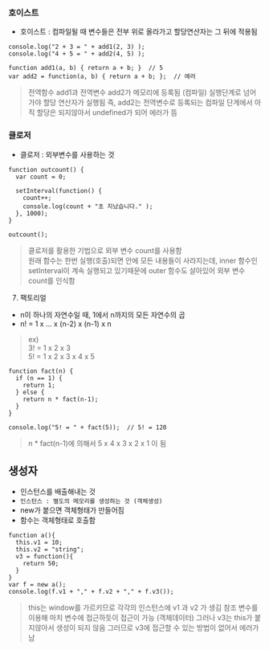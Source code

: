 ### 호이스트
- 호이스트 : 컴파일될 때 변수들은 전부 위로 올라가고 할당연산자는 그 뒤에 적용됨
```
console.log("2 + 3 = " + add1(2, 3) );
console.log("4 + 5 = " + add2(4, 5) ); 

function add1(a, b) { return a + b; }  // 5
var add2 = function(a, b) { return a + b; };  // 에러
```
> 전역함수 add1과 전역변수 add2가 메모리에 등록됨 (컴파일) 실행단계로 넘어가야 할당 연산자가 실행됨 즉, add2는 전역변수로 등록되는 컴파일 단계에서 아직 할당은 되지않아서 undefined가 되어 에러가 뜸

### 클로저
- 클로저 : 외부변수를 사용하는 것
```
function outcount() {
  var count = 0;

  setInterval(function() {
    count++;
    console.log(count + "초 지났습니다." );
  }, 1000);
}

outcount();
```
> 클로저를 활용한 기법으로 외부 변수 count를 사용함<br />원래 함수는 한번 실행(호출)되면 안에 모든 내용들이 사라지는데, inner 함수인 setInterval이 계속 실행되고 있기때문에 outer 함수도 살아있어 외부 변수 count를 인식함

7. 팩토리얼
- n이 하나의 자연수일 때, 1에서 n까지의 모든 자연수의 곱
- n! = 1 x ... x (n-2) x (n-1) x n
> ex)<br />3! = 1 x 2 x 3<br />5! = 1 x 2 x 3 x 4 x 5
```
function fact(n) {
  if (n == 1) {
    return 1;
  } else {
    return n * fact(n-1);
  }
}

console.log("5! = " + fact(5));  // 5! = 120
```
> n * fact(n-1)에 의해서 5 x 4 x 3 x 2 x 1 이 됨

## 생성자
- 인스턴스를 배출해내는 것
- `인스턴스 : 별도의 메모리를 생성하는 것 (객체생성)`
- new가 붙으면 객체형태가 만들어짐
- 함수는 객체형태로 호출함
```
function a(){
  this.v1 = 10;
  this.v2 = "string";
  v3 = function(){
    return 50;
  }
}
var f = new a();
console.log(f.v1 + "," + f.v2 + "," + f.v3());
```
> this는 window를 가르키므로 각각의 인스턴스에 v1 과 v2 가 생김 참조 변수를 이용해 마치 변수에 접근하듯이 접근이 가능 (객체데이터) 그러나 v3는 this가 붙지않아서 생성이 되지 않음 그러므로 v3에 접근할 수 있는 방법이 없어서 에러가 남
